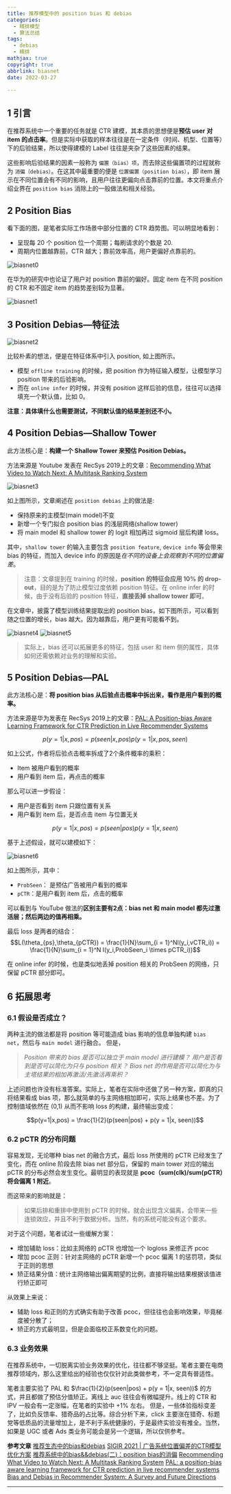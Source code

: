 ```yaml
---
title: 推荐模型中的 position bias 和 debias
categories:
  - 精排模型
  - 算法总结
tags:
  - debias
  - 精排
mathjax: true
copyright: true
abbrlink: biasnet
date: 2022-03-27

---
```


## 1 引言

在推荐系统中一个重要的任务就是 CTR 建模，其本质的思想便是**预估 user 对 item 的点击率**。但是实际中获取的样本往往是在一定条件（时间、机型、位置等）下的后验结果，所以使得建模的 Label 往往是夹杂了这些因素的结果。

这些影响后验结果的因素一般称为 `偏置（bias）项`，而去除这些偏置项的过程就称为 `消偏（debias）`。在这其中最重要的便是 `位置偏置（position bias）`，即 item 展示在不同位置会有不同的影响，且用户往往更偏向点击靠前的位置。本文将重点介绍业界在 `position bias` 消除上的一般做法和相关经验。

## 2 Position Bias
看下面的图，是笔者实际工作场景中部分位置的 CTR 趋势图。可以明显地看到：

* 呈现每 20 个 position 位一个周期；每刷请求的个数是 20.
* 周期内位置越靠前，CTR 越大；靠前效率高，用户更偏好点靠前的。

<!--more-->

![biasnet0](https://mzxie-image.oss-cn-hangzhou.aliyuncs.com/algorithm/deepmodel/biasnet0.png)

在华为的研究中也论证了用户对 position 靠前的偏好。固定 item 在不同 position 的 CTR 和不固定 item 的趋势差别较为显著。

![biasnet1](https://mzxie-image.oss-cn-hangzhou.aliyuncs.com/algorithm/deepmodel/biasnet1.png)

## 3 Position Debias—特征法

![biasnet2](https://mzxie-image.oss-cn-hangzhou.aliyuncs.com/algorithm/deepmodel/biasnet2.png)

比较朴素的想法，便是在特征体系中引入 position, 如上图所示。

* 模型 `offline training` 的时候，把 position 作为特征输入模型，让模型学习 position 带来的后验影响。
* 而在 `online infer` 的时候，并没有 position 这样后验的信息，往往可以选择填充一个默认值，比如 0。

**注意：具体填什么也需要测试，不同默认值的结果差别还不小。**

## 4 Position Debias—Shallow Tower

此方法核心是：**构建一个 Shallow Tower 来预估 Position Debias。**

方法来源是 Youtube 发表在 RecSys 2019上的文章：[Recommending What Video to Watch Next: A Multitask Ranking System](https://daiwk.github.io/assets/youtube-multitask.pdf)

![biasnet3](https://mzxie-image.oss-cn-hangzhou.aliyuncs.com/algorithm/deepmodel/biasnet3.png)

如上图所示，文章阐述在 `position debias` 上的做法是:

* 保持原来的主模型(main model)不变
* 新增一个专门拟合 position bias 的浅层网络(shallow tower)
* 将 main model 和 shallow tower 的 logit 相加再过 sigmoid 层后构建 loss。

其中，`shallow tower` 的输入主要包含 `position feature`, `device info` 等会带来 bias 的特征，而加入 device info 的原因是*在不同的设备上会观察到不同的位置偏差*。

>注意：文章提到在 training 的时候，**position 的特征会应用 10% 的 drop-out**，目的是为了防止模型过度依赖 position 特征。在 online infer 的时候，由于没有后验的 position 特征，**直接丢掉 shallow tower 即可**。

在文章中，披露了模型训练结果提取出的 position bias，如下图所示，可以看到随之位置的增长，bias 越大。因为越靠后，用户更有可能看不到。

![biasnet4](https://mzxie-image.oss-cn-hangzhou.aliyuncs.com/algorithm/deepmodel/biasnet4.png)
![biasnet5](https://mzxie-image.oss-cn-hangzhou.aliyuncs.com/algorithm/deepmodel/biasnet5.png)

>实际上，bias 还可以拓展更多的特征，包括 user 和 item 侧的属性，具体如何还需依赖对业务的理解和实验。

## 5 Position Debias—PAL

此方法核心是：**将 position bias 从后验点击概率中拆出来，看作是用户看到的概率。**

方法来源是华为发表在 RecSys 2019上的文章：[PAL: A Position-bias Aware Learning Framework for CTR Prediction in Live Recommender Systems](https://dl.acm.org/doi/abs/10.1145/3298689.3347033)

$$p(y = 1|x, pos) = p(seen|x, pos) p(y = 1|x, pos, seen)$$

如上公式，作者将后验点击概率拆成了2个条件概率的乘积：
* Item 被用户看到的概率
* 用户看到 item 后，再点击的概率

那么可以进一步假设：
* 用户是否看到 item 只跟位置有关系
* 用户看到 item 后，是否点击 item 与位置无关

$$p(y = 1|x, pos) = p(seen|pos) p(y = 1|x, seen)$$

基于上述假设，就可以建模如下：

![biasnet6](https://mzxie-image.oss-cn-hangzhou.aliyuncs.com/algorithm/deepmodel/biasnet6.png)

如上图所示，其中：
* `ProbSeen`： 是预估广告被用户看到的概率
* `pCTR`：是用户看到 item 后，点击的概率

可以看到与 YouTube 做法的**区别主要有2点：bias net 和 main model 都先过激活层；然后两边的值再相乘。**

最后 loss 是两者的结合：
$$L(\theta_{ps},\theta_{pCTR}) = \frac{1}{N}\sum_{i = 1}^Nl(y_i,vCTR_i)) = \frac{1}{N}\sum_{i = 1}^N l(y_i,ProbSeen_i \times pCTR_i))$$

在 online infer 的时候，也是类似地丢掉 position 相关的 ProbSeen 的网络，只保留 pCTR 部分即可。

## 6 拓展思考

### 6.1 假设是否成立？
两种主流的做法都是将 position 等可能造成 bias 影响的信息单独构建 `bias net`，然后与 `main model` 进行融合。
但是，

>*Position 带来的 bias 是否可以独立于 main model 进行建模？*
>*用户是否看到是否可以简化为只与 position 相关？*
>*Bias net 的作用是否可以简化为与主塔结果的相加再激活/先激活再乘积？*

上述问题也许没有标准答案。实际上，笔者在实际中还做了另一种方案，即真的只将结果看成 bias 项，那么就简单的与主网络相加即可，实际上结果也不差。为了控制值域依然在 (0,1) 从而不影响 loss 的构建，最终输出变成：

$$p(y=1|x,pos) = \frac{1}{2}(p(seen|pos) + p(y = 1|x, seen))$$

### 6.2 pCTR 的分布问题

容易发现，无论哪种 bias net 的融合方式，最后 loss 所使用的 pCTR 已经发生了变化，而在 online 阶段去除 bias net 部分后，保留的 main tower 对应的输出 pCTR 的分布必然会发生变化。最明显的表现就是 **pcoc（sum(clk)/sum(pCTR）将会偏离 1 附近**。

而这带来的影响就是：
>如果后排和重排中使用到 pCTR 的时候，就会出现含义偏离，会带来一些连锁效应，并且不利于数据分析。当然，有的系统可能没有这个要求。

对于这个问题，笔者试过一些缓解方案：

* 增加辅助 loss：比如主网络的 pCTR 也增加一个 logloss 来修正齐 pcoc
* 增加 pcoc 正则：针对主网络的 pCTR 新增一个 pcoc 偏离 1 的惩罚项，类似于正则的思想
* 矫正结果分值：统计主网络输出偏离期望的比例，直接将输出结果根据该值进行矫正即可

从效果上来说：
* 辅助 loss 和正则的方式确实有助于改善 pcoc，但往往也会影响效果，毕竟梯度被分散了；
* 矫正的方式最明显，但是会面临校正系数变化的问题。

### 6.3 业务效果
在推荐系统中，一切脱离实验业务效果的优化，往往都不够坚挺。笔者主要在电商推荐领域内，那么这里给出的经验也仅仅针对此类做参考，不一定具有普适性。

笔者主要实验了 PAL 和 $\frac{1}{2}(p(seen|pos) + p(y = 1|x, seen))$ 的方式，并且都做了预估分值矫正。离线上 auc 往往会有微幅提升。线上的 CTR 和 IPV 一般会有一定涨幅，在笔者的实验中 +1% 左右。
但是，一些体验指标变差了，比如负反馈率、猎奇品的占比等。综合分析下来，click 主要涨在猎奇、标题党等低质品的流量增加上，是不利于系统健康的，于是最终实验没有推全。当然，如果是 UGC 或者 Ads 类业务可能会是另一个逻辑，所以仅供参考。


**参考文章**
[推荐生态中的bias和debias](https://zhuanlan.zhihu.com/p/342905546)
[SIGIR 2021 | 广告系统位置偏差的CTR模型优化方案](https://tech.meituan.com/2021/06/10/deep-position-wise-interaction-network-for-ctr-prediction.html)
[推荐系统中的bias&&debias(二)：position bias的消偏](https://zhuanlan.zhihu.com/p/420373594)
[Recommending What Video to Watch Next: A Multitask Ranking System](https://daiwk.github.io/assets/youtube-multitask.pdf)
[PAL: a position-bias aware learning framework for CTR prediction in live recommender systems](https://dl.acm.org/doi/abs/10.1145/3298689.3347033)
[Bias and Debias in Recommender System: A Survey and Future Directions](https://arxiv.org/pdf/2010.03240.pdf)

---